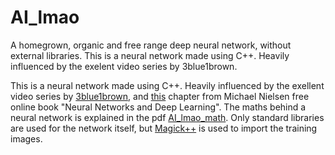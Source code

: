 # AI_lmao
A homegrown, organic and free range deep neural network, without external libraries. This is a neural network made using C++. Heavily influenced by the exelent video series by 3blue1brown.

This is a neural network made using C++. Heavily influenced by the exellent video series by [3blue1brown](https://www.youtube.com/playlist?list=PLZHQObOWTQDNU6R1_67000Dx_ZCJB-3pi), 
and [this](http://neuralnetworksanddeeplearning.com/chap2.html) chapter from Michael Nielsen free online book "Neural Networks and Deep Learning". The maths behind a neural network is explained in the pdf [AI_lmao_math](https://github.com/martkjoh/AI_lmao/blob/7960bb23ce17de68033bfc7202bbc4199404bbc4/AI_lmao_math.pdf). 
Only standard libraries are used for the network itself, but [Magick++](http://www.imagemagick.org/Magick++/) is used to import the training images.
